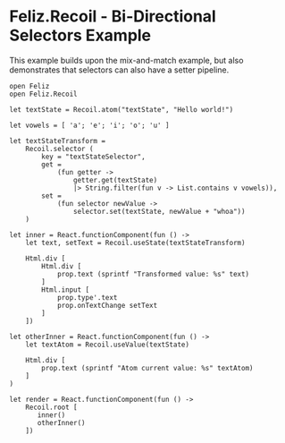 ﻿# Feliz.Recoil - Bi-Directional Selectors Example

This example builds upon the mix-and-match example, 
but also demonstrates that selectors can also have a
setter pipeline.

```fsharp:recoil-bidirectionalselectors
open Feliz
open Feliz.Recoil

let textState = Recoil.atom("textState", "Hello world!")

let vowels = [ 'a'; 'e'; 'i'; 'o'; 'u' ]

let textStateTransform =
    Recoil.selector (
        key = "textStateSelector", 
        get = 
            (fun getter ->
                getter.get(textState)
                |> String.filter(fun v -> List.contains v vowels)),
        set =
            (fun selector newValue ->
                selector.set(textState, newValue + "whoa"))
    )

let inner = React.functionComponent(fun () ->
    let text, setText = Recoil.useState(textStateTransform)

    Html.div [
        Html.div [
            prop.text (sprintf "Transformed value: %s" text)
        ]
        Html.input [
            prop.type'.text
            prop.onTextChange setText
        ]
    ])

let otherInner = React.functionComponent(fun () ->
    let textAtom = Recoil.useValue(textState)

    Html.div [
        prop.text (sprintf "Atom current value: %s" textAtom)
    ]
)

let render = React.functionComponent(fun () ->
    Recoil.root [
       inner()
       otherInner()
    ])
```

